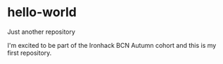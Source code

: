 # hello-world
Just another repository

I'm excited to be part of the Ironhack BCN Autumn cohort and this is my first repository.
